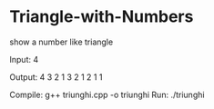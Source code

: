 # Triangle-with-Numbers
show a number like triangle

Input: 4

Output: 4  3  2  1
        3  2  1
        2  1
        1
        
Compile: g++ triunghi.cpp -o triunghi
Run: ./triunghi
